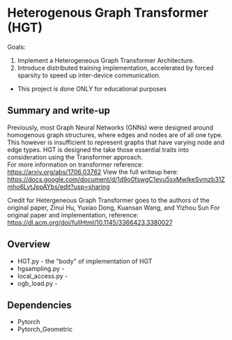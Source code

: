 # Heterogenous Graph Transformer (HGT)

Goals: 
1. Implement a Heterogeneous Graph Transformer Architecture.
2. Introduce distributed training implementation, accelerated by forced sparsity to speed up inter-device communication. 

- This project is done ONLY for educational purposes

## Summary and write-up
Previously, most Graph Neural Networks (GNNs) were designed around homogenous graph structures, where edges and nodes are of all one type. This however is insufficient to represent graphs that have varying node and edge types. HGT is designed the take those essential traits into consideration using the Transformer approach.<br>
For more information on transformer reference: https://arxiv.org/abs/1706.03762 
View the full writeup here: https://docs.google.com/document/d/1d9o0fswgC1evu5sxMwIkeSvmzb31Zmho6LytJepAYbs/edit?usp=sharing

Credit for Hetergeneous Graph Transformer goes to the authors of the original paper, Zinui Hu, Yuxiao Dong, Kuansan Wang, and Yizhou Sun
For original paper and implementation, reference: https://dl.acm.org/doi/fullHtml/10.1145/3366423.3380027

## Overview
- HGT.py - the "body" of implementation of HGT
- hgsampling.py - 
- local_access.py - 
- ogb_load.py - 

## Dependencies
- Pytorch
- Pytorch_Geometric